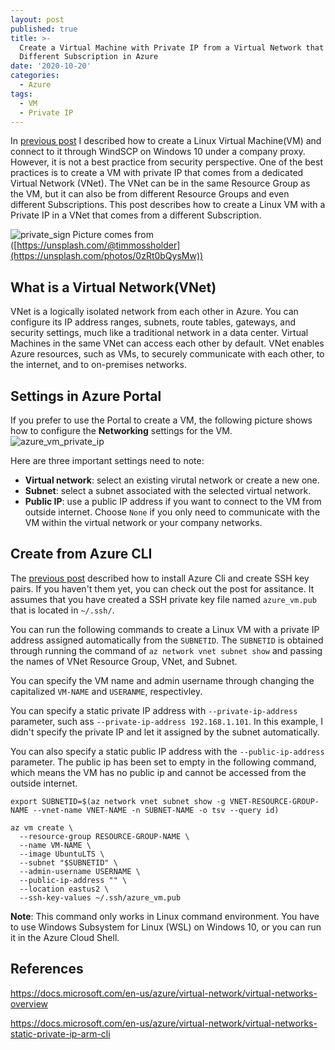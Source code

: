 ```yaml
---
layout: post
published: true
title: >-
  Create a Virtual Machine with Private IP from a Virtual Network that's in a
  Different Subscription in Azure
date: '2020-10-20'
categories:
  - Azure
tags:
  - VM
  - Private IP
---
```

In [previous post](https://leifengblog.net/blog/create-and-connect-to-azure-vm-under-company-proxy/) I described how to create a Linux Virtual Machine(VM) and connect to it through WindSCP on Windows 10 under a company proxy. However, it is not a best practice from security perspective. One of the best practices is to create a VM with private IP that comes from a dedicated Virtual Network (VNet). The VNet can be in the same Resource Group as the VM, but it can also be from different Resource Groups and even different Subscriptions. This post describes how to create a Linux VM with a Private IP in a VNet that comes from a different Subscription.
<!--more-->

![private_sign]({{site.baseurl}}/img/post/private_sign.jpg)
Picture comes from ([https://unsplash.com/@timmossholder](https://unsplash.com/photos/0zRt0bQysMw))

## What is a Virtual Network(VNet)
VNet is a logically isolated network from each other in Azure. You can configure its IP address ranges, subnets, route tables, gateways, and security settings, much like a traditional network in a data center. Virtual Machines in the same VNet can access each other by default. VNet enables Azure resources, such as VMs, to securely communicate with each other, to the internet, and to on-premises networks.

## Settings in Azure Portal
If you prefer to use the Portal to create a VM, the following picture shows how to configure the **Networking** settings for the VM.
![azure_vm_private_ip]({{site.baseurl}}/img/post/azure_vm_private_ip.PNG)

Here are three important settings need to note:
* **Virtual network**: select an existing virutal network or create a new one.
* **Subnet**: select a subnet associated with the selected virtual network.
* **Public IP**: use a public IP address if you want to connect to the VM from outside internet. Choose `None` if you only need to communicate with the VM within the virtual network or your company networks.

## Create from Azure CLI
The [previous post](https://leifengblog.net/blog/create-and-connect-to-azure-vm-under-company-proxy/) described how to install Azure Cli and create SSH key pairs. If you haven't them yet, you can check out the post for assitance. It assumes that you have created a SSH private key file named `azure_vm.pub` that is located in `~/.ssh/`.

You can run the following commands to create a Linux VM with a private IP address assigned automatically from the `SUBNETID`. The `SUBNETID` is obtained through running the command of `az network vnet subnet show` and passing the names of VNet Resource Group, VNet, and Subnet. 

You can specify the VM name and admin username through changing the capitalized `VM-NAME` and `USERANME`, respectivley. 

You can specify a static private IP address with `--private-ip-address` parameter, such ass `--private-ip-address 192.168.1.101`. In this example, I didn't specify the private IP and let it assigned by the subnet automatically. 

You can also specify a static public IP address with the `--public-ip-address` parameter. The public ip has been set to empty in the following command, which means the VM has no public ip and cannot be accessed from the outside internet. 

```
export SUBNETID=$(az network vnet subnet show -g VNET-RESOURCE-GROUP-NAME --vnet-name VNET-NAME -n SUBNET-NAME -o tsv --query id)

az vm create \
  --resource-group RESOURCE-GROUP-NAME \
  --name VM-NAME \
  --image UbuntuLTS \
  --subnet "$SUBNETID" \
  --admin-username USERNAME \
  --public-ip-address "" \
  --location eastus2 \
  --ssh-key-values ~/.ssh/azure_vm.pub
```

**Note**: This command only works in Linux command environment. You have to use Windows Subsystem for Linux (WSL) on Windows 10, or you can run it in the Azure Cloud Shell.

## References
https://docs.microsoft.com/en-us/azure/virtual-network/virtual-networks-overview

https://docs.microsoft.com/en-us/azure/virtual-network/virtual-networks-static-private-ip-arm-cli
